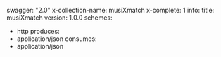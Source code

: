 swagger: "2.0"
x-collection-name: musiXmatch
x-complete: 1
info:
  title: musiXmatch
  version: 1.0.0
schemes:
- http
produces:
- application/json
consumes:
- application/json